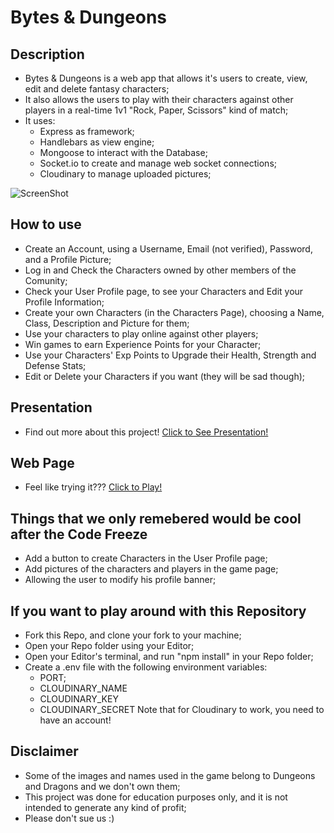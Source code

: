 # Bytes & Dungeons

## Description

- Bytes & Dungeons is a web app that allows it's users to create, view, edit and delete fantasy characters;
- It also allows the users to play with their characters against other players in a real-time 1v1 "Rock, Paper, Scissors" kind of match;
- It uses:
    - Express as framework;
    - Handlebars as view engine;
    - Mongoose to interact with the Database;
    - Socket.io to create and manage web socket connections;
    - Cloudinary to manage uploaded pictures;

![ScreenShot](/images/main-screenshot.png)

## How to use

- Create an Account, using a Username, Email (not verified), Password, and a Profile Picture;
- Log in and Check the Characters owned by other members of the Comunity;
- Check your User Profile page, to see your Characters and Edit your Profile Information;
- Create your own Characters (in the Characters Page), choosing a Name, Class, Description and Picture for them;
- Use your characters to play online against other players;
- Win games to earn Experience Points for your Character;
- Use your Characters' Exp Points to Upgrade their Health, Strength and Defense Stats;
- Edit or Delete your Characters if you want (they will be sad though);

## Presentation

- Find out more about this project!
[Click to See Presentation!](https://bytes-and-dungeons.adaptable.app/)

## Web Page

- Feel like trying it???
[Click to Play!](https://bytes-and-dungeons.adaptable.app/)

## Things that we only remebered would be cool after the Code Freeze

- Add a button to create Characters in the User Profile page;
- Add pictures of the characters and players in the game page;
- Allowing the user to modify his profile banner;

## If you want to play around with this Repository

- Fork this Repo, and clone your fork to your machine;
- Open your Repo folder using your Editor;
- Open your Editor's terminal, and run "npm install" in your Repo folder;
- Create a .env file with the following environment variables:
    - PORT;
    - CLOUDINARY_NAME
    - CLOUDINARY_KEY
    - CLOUDINARY_SECRET
    Note that for Cloudinary to work, you need to have an account!

## Disclaimer

- Some of the images and names used in the game belong to Dungeons and Dragons and we don't own them;
- This project was done for education purposes only, and it is not intended to generate any kind of profit;
- Please don't sue us :)